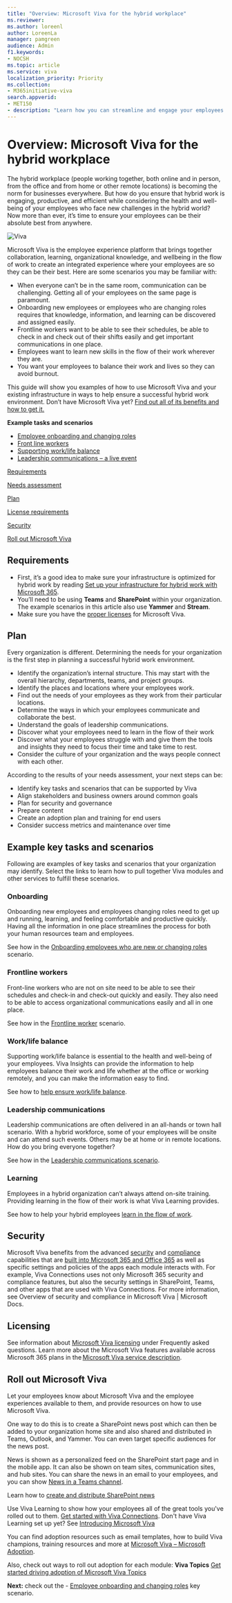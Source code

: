 ```yaml
---
title: "Overview: Microsoft Viva for the hybrid workplace"
ms.reviewer: 
ms.author: loreenl
author: LoreenLa
manager: pamgreen
audience: Admin
f1.keywords:
- NOCSH
ms.topic: article
ms.service: viva
localization_priority: Priority
ms.collection:  
- M365initiative-viva
search.appverid:
- MET150
- description: "Learn how you can streamline and engage your employees in a hybrid workplace with Microsoft Viva."
---
```


# Overview: Microsoft Viva for the hybrid workplace
The hybrid workplace (people working together, both online and in person, from the office and from home or other remote locations) is becoming the norm for businesses everywhere. But how do you ensure that hybrid work is engaging, productive, and efficient while considering the health and well-being of your employees who face new challenges in the hybrid world? Now more than ever, it’s time to ensure your employees can be their absolute best from anywhere.

![Viva](../media/connections/vc-hero2.png)

Microsoft Viva is the employee experience platform that brings together collaboration, learning, organizational knowledge, and wellbeing in the flow of work to create an integrated experience where your employees are so they can be their best. Here are some scenarios you may be familiar with:

- When everyone can’t be in the same room, communication can be challenging. Getting all of your employees on the same page is paramount.
- Onboarding new employees or employees who are changing roles requires that knowledge, information, and learning can be discovered and assigned easily.
- Frontline workers want to be able to see their schedules, be able to check in and check out of their shifts easily and get important communications in one place.
- Employees want to learn new skills in the flow of their work wherever they are.
- You want your employees to balance their work and lives so they can avoid burnout.


This guide will show you examples of how to use Microsoft Viva and your existing infrastructure in ways to help ensure a successful hybrid work environment.
Don’t have Microsoft Viva yet? [Find out all of its benefits and how to get it.](https://www.microsoft.com/en-us/microsoft-viva)

**Example tasks and scenarios**

- [Employee onboarding and changing roles](/Viva/solutions/viva-onboarding-changing-roles.md)
- [Front line workers](/Viva/solutions/viva-front-line-workers.md)
- [Supporting work/life balance](/Viva/solutions/viva-work-life-balance.md)
- [Leadership communications  – a live event](/Viva/solutions/viva-leadership-communcations.md)

[Requirements](#requirements)

[Needs assessment](#needs-assessment)

[Plan](#plan)

[License requirements](#licensing)

[Security](#security)

[Roll out Microsoft Viva](#roll-out-microsoft-viva)

## Requirements
- First, it’s a good idea to make sure your infrastructure is optimized for hybrid work by reading [Set up your infrastructure for hybrid work with Microsoft 365](/microsoft-365/solutions/empower-people-to-work-remotely?view=o365-worldwide).
- You’ll need to be using **Teams** and **SharePoint** within your organization. The example scenarios in this article also use **Yammer** and **Stream**. 
- Make sure you have the [proper licenses](#licensing) for Microsoft Viva.

## Plan

Every organization is different. Determining the needs for your organization is the first step in planning a successful hybrid work environment. 

- Identify the organization’s internal structure. This may start with the overall hierarchy, departments, teams, and project groups.
- Identify the places and locations where your employees work.
- Find out the needs of your employees as they work from their particular locations.
- Determine the ways in which your employees communicate and collaborate the best.
- Understand the goals of leadership communications.
- Discover what your employees need to learn in the flow of their work
- Discover what your employees struggle with and give them the tools and insights they need to focus their time and take time to rest.
- Consider the culture of your organization and the ways people connect with each other.

According to the results of your needs assessment, your next steps can be:
- Identify key tasks and scenarios that can be supported by Viva
- Align stakeholders and business owners around common goals
- Plan for security and governance
- Prepare content 
- Create an adoption plan and training for end users
- Consider success metrics and maintenance over time

## Example key tasks and scenarios
Following are examples of key tasks and scenarios that your organization may identify. Select the links to learn how to pull together Viva modules and other services to fulfill these scenarios.

### Onboarding
Onboarding new employees and employees changing roles need to get up and running, learning, and feeling comfortable and productive quickly. Having all the information in one place streamlines the process for both your human resources team and employees.

See how in the [Onboarding employees who are new or changing roles](/viva/solutions/viva-onboarding-changing-roles.md) scenario.

### Frontline workers
Front-line workers who are not on site need to be able to see their schedules and check-in and check-out quickly and easily. They also need to be able to access organizational communications easily and all in one place.

See how in the [Frontline worker](/viva/solutions/viva-front-line-workers.md) scenario.

### Work/life balance
Supporting work/life balance is essential to the health and well-being of your employees. Viva Insights can provide the information to help employees balance their work and life whether at the office or working remotely, and you can make the information easy to find.

See how to [help ensure work/life balance](/Viva/solutions/viva-work-life-balance.md).


### Leadership communications
Leadership communications are often delivered in an all-hands or town hall scenario. With a hybrid workforce, some of your employees will be onsite and can attend such events. Others may be at home or in remote locations. How do you bring everyone together?

See how in the [Leadership communications scenario](/Viva/solutions/viva-leadership-communications.md).


### Learning

Employees in a hybrid organization can’t always attend on-site training. Providing learning in the flow of their work is what Viva Learning provides.

See how to help your hybrid employees [learn in the flow of work](/viva/solutions/incorporate-learning.md).


## Security
Microsoft Viva benefits from the advanced [security](/microsoft-365/security/microsoft-365-zero-trust) and [compliance](/microsoft-365/compliance/compliance-quick-tasks) capabilities that are [built into Microsoft 365 and Office 365](/microsoft-365/security) as well as specific settings and policies of the apps each module interacts with. For example, Viva Connections uses not only Microsoft 365 security and compliance features, but also the security settings in SharePoint, Teams, and other apps that are used with Viva Connections. For more information,  see Overview of security and compliance in Microsoft Viva | Microsoft Docs.



## Licensing
See information about [Microsoft Viva licensing](https://www.microsoft.com/en-us/microsoft-viva/pricing) under Frequently asked questions. Learn more about the Microsoft Viva features available across Microsoft 365 plans in the [Microsoft Viva service description](/office365/servicedescriptions/microsoft-viva-service-description).

## Roll out Microsoft Viva 
Let your employees know about Microsoft Viva and the employee experiences available to them, and provide resources on how to use Microsoft Viva.

One way to do this is to create a SharePoint news post which can then be added to your organization home site and also shared and distributed in Teams, Outlook, and Yammer. You can even target specific audiences for the news post. 

News is shown as a personalized feed on the SharePoint start page and in the mobile app. It can also be shown on team sites, communication sites, and hub sites. You can share the news in an email to your employees, and you can show [News in a Teams channel](https://support.microsoft.com/en-us/office/add-team-site-news-in-a-teams-channel-743607c0-9510-414b-8aab-1ae9ef5d3f49). 

Learn how to [create and distribute SharePoint news](https://support.microsoft.com/en-us/office/sharepoint-news-help-80e479c2-f4bb-4962-bbde-6b417112a20b)

Use Viva Learning to show how your employees all of the great tools you've rolled out to them. [Get started with Viva Connections](https://vivalearning.microsoft.com/l/entity/2e3a628d-6f54-4100-9e7a-f00bc3621a85/MyLearning?context=%7b%22subEntityId%22%3a%7b%22learningObjectId%22%3a%220eccb91f-a817-460c-b81a-51761a7beb9e%22%7d%7d). Don't have Viva Learning set up yet? See [Introducing Microsoft Viva](https://support.microsoft.com/en-us/topic/introducing-microsoft-viva-3c1012cb-6c85-4d49-bd7f-b18a6e7873e0)

You can find adoption resources such as email templates, how to build Viva champions, training resources and more at [Microsoft Viva – Microsoft Adoption](https://adoption.microsoft.com/viva/).

Also, check out ways to roll out adoption for each module:
**Viva Topics** [Get started driving adoption of Microsoft Viva Topics](/viva/topics/topics-adoption-getstarted)



**Next:** check out the - [Employee onboarding and changing roles](/Viva/solutions/viva-onboarding-changing-roles.md) key scenario.
